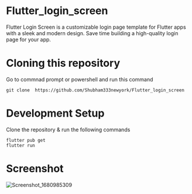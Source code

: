 # Flutter_login_screen
Flutter Login Screen is a customizable login page template for Flutter apps with a sleek and modern design. Save time building a high-quality login page for your app.
# Cloning this repository
Go to commnad prompt or powershell and run this command
```
git clone  https://github.com/Shubham333newyork/Flutter_login_screen
```
# Development Setup
Clone the repository & run the following commands
```
flutter pub get
flutter run
```
# Screenshot
![Screenshot_1680985309](https://user-images.githubusercontent.com/92219419/230742355-c589dfa9-de8c-4f95-8ff5-dc7c2467852f.png)
